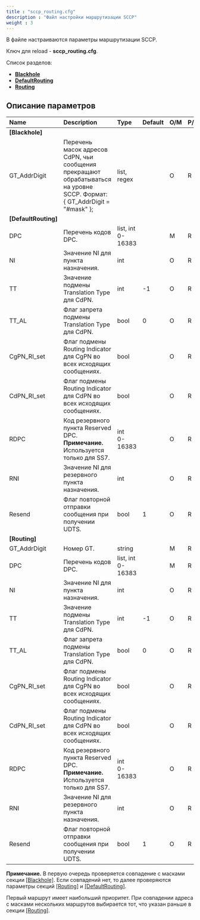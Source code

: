 ```yaml
---
title : "sccp_routing.cfg"
description : "Файл настройки маршрутизации SCCP"
weight : 3
---
```

В файле настраиваются параметры маршрутизации SCCP.

Ключ для reload - **sccp_routing.cfg**.

Список разделов:
* **[Blackhole](#blackhole)**
* **[DefaultRouting](#defaultrouting)**
* **[Routing](#routing)**

## Описание параметров
|Name|Description|Type|Default|O/M|P/R|Version|
|:---|:----------|:---|:------|:--|:--|:------|
|**<a name="blackhole">[Blackhole]</a>**||
|GT_AddrDigit|Перечень масок адресов CdPN, чьи сообщения прекращают обрабатываться на уровне SCCP. Формат:<br>{ GT_AddrDigit = "#mask" };|list, regex||O|R||
|**<a name="defaultrouting">[DefaultRouting]</a>**||
|DPC|Перечень кодов DPC.|list, int<br>0-16383||M|R||
|NI|Значение NI для пункта назначения.|int||O|R||
|TT|Значение подмены Translation Type для CdPN.|int|-1|O|R||
|TT_AL|Флаг запрета подмены Translation Type для CdPN.|bool|0|O|R||
|CgPN_RI_set|Флаг подмены Routing Indicator для CgPN во всех исходящих сообщениях.|bool||O|R||
|CdPN_RI_set|Флаг подмены Routing Indicator для CdPN во всех исходящих сообщениях.|bool||O|R||
|RDPC|Код резервного пункта Reserved DPC.<br>**Примечание.** Используется только для SS7.|int<br>0-16383||O|R||
|RNI|Значение NI для резервного пункта назначения.|int||O|R||
|Resend|Флаг повторной отправки сообщения при получении UDTS.|bool|1|O|R||
|**<a name="routing">[Routing]</a>**||
|GT_AddrDigit|Номер GT.|string||M|R||
|DPC|Перечень кодов DPC.|list, int<br>0-16383||M|R||
|NI|Значение NI для пункта назначения.|int||O|R||
|TT|Значение подмены Translation Type для CdPN.|int|-1|O|R||
|TT_AL|Флаг запрета подмены Translation Type для CdPN.|bool|0|O|R||
|CgPN_RI_set|Флаг подмены Routing Indicator для CgPN во всех исходящих сообщениях.|bool||O|R||
|CdPN_RI_set|Флаг подмены Routing Indicator для CdPN во всех исходящих сообщениях.|bool||O|R||
|RDPC|Код резервного пункта Reserved DPC.<br>**Примечание.** Используется только для SS7.|int<br>0-16383||O|R||
|RNI|Значение NI для резервного пункта назначения.|int||O|R||
|Resend|Флаг повторной отправки сообщения при получении UDTS.|bool|1|O|R||

**Примечание.** В первую очередь проверяется совпадение с масками секции [[Blackhole]](#blackhole). Если совпадений нет, то далее проверяются параметры секций [[Routing]](#routing) и [[DefaultRouting]](#defaultrouting).

Первый маршрут имеет наибольший приоритет. При совпадении адреса с масками нескольких маршрутов выбирается тот, что указан раньше в секции [[Routing]](#routing).
